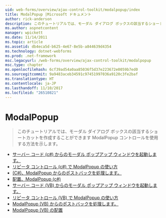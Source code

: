```yaml
---
uid: web-forms/overview/ajax-control-toolkit/modalpopup/index
title: ModalPopup |Microsoft ドキュメント
author: rick-anderson
description: このチュートリアルでは、モーダル ダイアログ ボックスの該当するショートカットを作成することができます ModalPopup コントロールを使用する方法を示します。
ms.author: aspnetcontent
manager: wpickett
ms.date: 11/14/2011
ms.topic: article
ms.assetid: db4eca5d-b625-4e67-8e5b-a844639d4354
ms.technology: dotnet-webforms
ms.prod: .net-framework
msc.legacyurl: /web-forms/overview/ajax-control-toolkit/modalpopup
msc.type: chapter
ms.openlocfilehash: 6cf39ad54a0aa85036f5d37e223672e0059b7ed0
ms.sourcegitcommit: 9a9483aceb34591c97451997036a9120c3fe2baf
ms.translationtype: HT
ms.contentlocale: ja-JP
ms.lasthandoff: 11/10/2017
ms.locfileid: "26510821"
---
```

<a name="modalpopup"></a>ModalPopup
====================
> このチュートリアルでは、モーダル ダイアログ ボックスの該当するショートカットを作成することができます ModalPopup コントロールを使用する方法を示します。


- [サーバー コード (c#) からのモーダル ポップアップ ウィンドウを起動します。](launching-a-modal-popup-window-from-server-code-cs.md)
- [リピータ コントロール (c#) で ModalPopup の使い方](using-modalpopup-with-a-repeater-control-cs.md)
- [(C#)、ModalPopup からのポストバックを処理します。](handling-postbacks-from-a-modalpopup-cs.md)
- [配置、ModalPopup (c#)](positioning-a-modalpopup-cs.md)
- [サーバー コード (VB) からのモーダル ポップアップ ウィンドウを起動します。](launching-a-modal-popup-window-from-server-code-vb.md)
- [リピータ コントロール (VB) で ModalPopup の使い方](using-modalpopup-with-a-repeater-control-vb.md)
- [ModalPopup (VB) からのポストバックを処理します。](handling-postbacks-from-a-modalpopup-vb.md)
- [ModalPopup (VB) の配置](positioning-a-modalpopup-vb.md)
